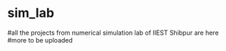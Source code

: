 # sim_lab
#all the projects from numerical simulation lab of IIEST Shibpur are here
#more to be uploaded
